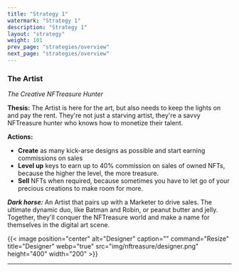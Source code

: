 ```yaml
---
title: "Strategy 1"
watermark: "Strategy 1"
description: "Strategy 1"
layout: "strategy"
weight: 101
prev_page: "strategies/overview"
next_page: "strategies/overview"
---
```


### The Artist

_The Creative NFTreasure Hunter_

**Thesis:** The Artist is here for the art, but also needs to keep the lights on and pay the rent. They're not just a starving artist, they're a savvy NFTreasure hunter who knows how to monetize their talent.

**Actions:**

- **Create** as many kick-arse designs as possible and start earning commissions on sales
- **Level up** keys to earn up to 40% commission on sales of owned NFTs, because the higher the level, the more treasure.
- **Sell** NFTs when required, because sometimes you have to let go of your precious creations to make room for more.

**_Dark horse:_** An Artist that pairs up with a Marketer to drive sales. The ultimate dynamic duo, like Batman and Robin, or peanut butter and jelly. Together, they'll conquer the NFTreasure world and make a name for themselves in the digital art scene.

{{< image position="center" alt="Designer" caption="" command="Resize"  title="Designer" webp="true" src="img/nftreasure/designer.png" height="400" width="200" >}}

---
